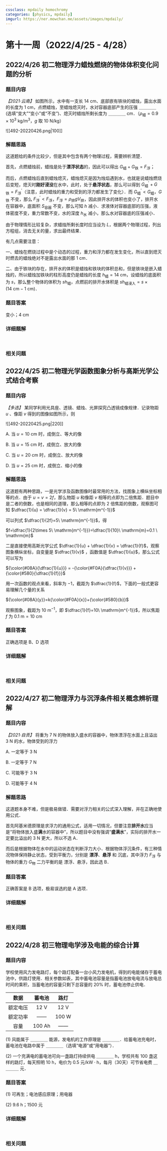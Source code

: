 ```yaml
---
cssclass: mpdaily homochromy
categories: [physics, mpdaily]
imgurl: https://ner.mowchan.me/assets/images/mpdaily/
---
```


# 第十一周（2022/4/25 - 4/28）


## 2022/4/26 初二物理浮力蜡烛燃烧的物体体积变化问题的分析

### 题目内容

*【2021·云南】* 如图所示，水中有一支长 $14 \ \mathrm{cm}$、底部嵌有铁块的蜡烛，露出水面的长度为 $1\ \mathrm{cm}$，点燃蜡烛，至蜡烛熄灭时，水对容器底部产生的压强 ＿＿＿＿ (选填“变大”“变小”或“不变”)、熄灭时蜡烛所剩长度为 ＿＿＿＿$\ \mathrm{cm}$．（$\rho_\text{蜡}=0.9\times 10^3\ \mathrm{kg/m^3}$，$g$ 取 $10\ \mathrm{N/kg}$）

![[492-20220426.png\|100]]

### 解题思路

这道题给的条件比较少，但是其中包含有两个物理过程，需要辨析清楚．

首先，点燃蜡烛前，蜡烛是处于**漂浮状态**的，因此可以得出 $G_{\text{蜡}} +G_{\text{铁}}= F_{\text{浮}}$；

而后，点燃蜡烛后直到蜡烛熄灭，蜡烛熄灭是因为烛焰遇到水，也就是说蜡烛燃烧后变短，熄灭时**刚好浸没**在水中，此时，处于**悬浮状态**，那么可以得到 $G_{\text{蜡}}^\prime+G_{\text{铁}}= F_{\text{浮}}^\prime$（注意，此时蜡烛的重力和受到的浮力都发生了变化）．而 $G_{\text{蜡}}^\prime < G_{\text{蜡}}$，$G_{\text{铁}}$ 不变，那么 $F_{\text{浮}}^\prime <  F_{\text{浮}}$，$F_{\text{浮}} =\rho_\text{排} g V_\text{排}$，因此排开水的体积也变小了，排开水在容器中，底面积  $S_{\text{容器}}$ 不变，那么可知 $h$ 减小．求液体对容器底部的压强，液体密度不变，重力常数不变，水的深度 $h_\text{水}$ 减小，那么水对容器底的压强减小．

由于物理情形比较复杂，求蜡烛所剩长度时应当设为 $L$，根据两个物理过程，列出方程组，消去无关的量，求出最终结果．

有几点需要注意：

一、蜡烛在燃烧过程中是个动态的过程，重力和浮力都在发生变化，所以直到熄灭时燃去的蜡烛绝对不是露出水面的那 $1\ \mathrm{cm}$．

二、由于铁块的存在，排开水的体积是蜡烛和铁块的体积总和，但是铁块是嵌入蜡烛的，所以蜡烛加铁块的柱形高度仍是蜡烛的长度 $h_\text{蜡} = 14 \ \mathrm{cm}$，设蜡烛的底面积为 $s$，那么整个物体的体积为 $sh_\text{蜡}$，点燃前的排开水体积是 $sh_\text{蜡浸入}=s\times (14\ \mathrm{cm}-1\ \mathrm{cm})$．

### 题目答案

变小；$4\ \mathrm{cm}$

### 详细题解

<br>

### 相关问题




## 2022/4/25 初二物理光学函数图象分析与高斯光学公式结合考察

### 题目内容

*【多选】* 某同学利用光具座、透镜、蜡烛、光屏探究凸透镜成像规律．记录物距 $u$ 、像距 $v$ 得到的图像如图所示，则

![[492-20220425.png\|220]]

A. 当 $u=10\ \mathrm{cm}$ 时，成倒立、等大的像

B. 当 $u=15 \ \mathrm{cm}$ 时，成倒立、放大的像

C. 当 $u=20\ \mathrm{cm}$ 时，成倒立、放大的像

D. 当 $u=25\ \mathrm{cm}$ 时，成倒立、缩小的像

### 解题思路

这道题有两种思路，一是光学涉及函数图像时最常用的方法，找图象上横纵坐标相等的点．由于 $u=v=2f$，那么物距 $u$ 和像距 $v$ 相等的点即为二倍焦距．题目中是二者的倒数，也是相同的道理，那么相等的点即为 2 倍焦距的倒数，观察图可知 $\dfrac{1}{u} = \dfrac{1}{v} = 5\ \mathrm{m^{-1}}$

可以列式 $\dfrac{1}{2f}=5\ \mathrm{m^{-1}}$，得

$f=\dfrac{1}{2\times 5\ \mathrm{m^{-1}}}=\dfrac{1}{10}\ \mathrm{m}=0.1 \ \mathrm{m}$

二是直接使用高斯光学公式 $\dfrac{1}{u} + \dfrac{1}{v} = \dfrac{1}{f}$，观察图象横纵坐标，自变量是 $\dfrac{1}{v}$ ，函数值是 $\dfrac{1}{u}$，那么公式可以写为

${\color{#08A}{\dfrac{1}{u}}} = -{\color{#F0A}{\dfrac{1}{v}}} + {\color{#580}{\dfrac{1}{f}}}$

用一次函数的观点来看，斜率为 $-1$，截距为 $\dfrac{1}{f}$，下面的一般式更容易理解几个量的关系

${\color{#08A}{y}}=k{\color{#F0A}{x}}+{\color{#580}{b}}$

观察图象，截距为 $10\ \mathrm{m^{-1}}$，即 $\dfrac{1}{f}=10\ \mathrm{m^{-1}}$，所以焦距 $f$ 为 $0.1\ \mathrm{m} = 10\ \mathrm{cm}$

### 题目答案

正确选项是 B、D 选项

### 详细题解

<br>

### 相关问题




## 2022/4/27 初二物理浮力与沉浮条件相关概念辨析理解

### 题目内容

*【2021·自贡】* 将重为 $7\ \mathrm{N}$ 的物体放入盛水的容器中，物体漂浮在水面上且溢出 $3\ \mathrm{N}$ 的水，物体受到的浮力

A. 一定等于 $3\ \mathrm{N}$ 

B. 一定等于 $7\ \mathrm{N}$ 

C. 可能等于 $3\ \mathrm{N}$ 

D. 可能等于 $4\ \mathrm{N}$ 

### 解题思路

这道题本身不难，但是极易做错．需要对浮力相关的公式深入理解，并在正确地使用公式．

首先阿基米德原理是求浮力的通用公式，适用一切情况，但要注意**排开水**应当是“将物体放入盛**满**水的容器中”，所以题目中没有强调“**盛满水**”，实际的排开水一定要比溢出的 $3\ \mathrm{N}$ 更大，所以不选 A．

而后是根据物体在水中的运动状态在判断浮力大小．根据物体浮沉条件，有三种情况物体保持静止状态，受到平衡力，分别是 **漂浮**、**悬浮** 和 沉底，其中浮力 $F_\text{浮}$ 与物体的重力 $G_\text{物}$ 二力平衡的是 漂浮、悬浮，因此选 B．

### 题目答案

正确答案是 B 选项，极易误选的是 A 选项．

### 详细题解

<br>

### 相关问题




## 2022/4/28 初三物理电学涉及电能的综合计算

### 题目内容

学校使用风力发电路灯，每个路灯配备一台小风力发电机，得到的电能储存于蓄电池中，供路灯使用．相关参数如表，其中蓄电池容量是指蓄电池放电电流与放电总时间的乘积，当蓄电池的容量只剩下总容量的 20% 时，蓄电池停止供电．

| 数据 | 蓄电池 | 路灯 |
| :---:| :---: | :---: |
| 额定电压 | 12 V | 12 V |
| 额定功率 | —— | 100 W |
| 容量 | 100 Ah |  ——|

(1) 风能属于 ＿＿＿＿ 能源，发电机的工作原理是 ＿＿＿＿．给蓄电池充电时，蓄电池在电路中属于 ＿＿＿＿（选填“电源”或“用电器”）．

(2) 一个充满电的蓄电池可向一盏路灯持续供电 ＿＿＿＿ $\mathrm{h}$，学校共有 100 盏这样的路灯，每天照明 $10\ \mathrm{h}$，电价为 $0.5$ 元$\mathrm{/kW\cdot h}$，每月（30天）可节省电费 ＿＿＿＿ 元．


### 题目答案

(1) 可再生；电池感应原理；用电器

(2) $9.6\ \mathrm{h}$；$1500$ 元

### 详细题解

<br>

### 相关问题




